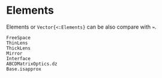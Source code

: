 # Elements
Elements or `Vector{<:Elements}` can be also compare with `≈`.
```@docs
FreeSpace
ThinLens
ThickLens
Mirror
Interface
ABCDMatrixOptics.dz
Base.isapprox
```
